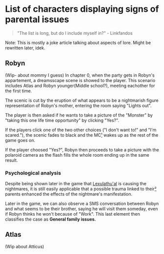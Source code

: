# List of characters displaying signs of parental issues 
> "The list is long, but do I include myself in?" - Linkfandos

Note: This is mostly a joke article talking about aspects of lore. Might be rewritten later, idek.
## Robyn
(Wip- about mommy I guess)
In chapter 0, when the party gets in Robyn's appartement, a dreamsscape scene is showed to the player. This scenario includes Atlas and Robyn younger(Middle school?), meeting eachother for the first time.

The scenic is cut by the eruption of what appears to be a nightmarish figure representation of Robyn's mother, entering the room saying "Lights out".

The player is then asked if he wants to take a picture of the "Monster" by "taking this one life time opportunity" by clicking "Yes?".

If the players click one of the two other choices ("I don't want to!" and "I'm scared."), the scenic fades to black and the MC[¹](#annexes) wakes up as the rest of the game goes on.

If the player choosed "Yes?", Robyn then proceeds to take a picture with the polaroid camera as the flash fills the whole room ending up in the same result.

### Psychological analysis 
Despite being shown later in the game that [Lexulathu'al](../Characters/Lex.md) is causing the nightmares, it is still easily applicable that a possible trauma linked to their[²](#annexes) parents enhanced the effects of the nightmare's manifestation.

Later in the game, we can also observe a SMS conversation between Robyn and what seems to be their brother, saying he will visit them someday, even if Robyn thinks he won't because of "Work". This last element then classifies the case as **General family issues.**

## Atlas
(Wip about Atticus)